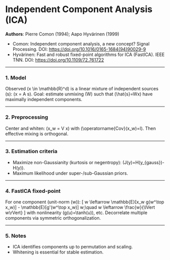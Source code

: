 # Independent Component Analysis (ICA)

**Authors**: Pierre Comon (1994); Aapo Hyvärinen (1999)
- Comon: Independent component analysis, a new concept? Signal Processing. DOI: https://doi.org/10.1016/0165-1684(94)90029-9
- Hyvärinen: Fast and robust fixed-point algorithms for ICA (FastICA). IEEE TNN. DOI: https://doi.org/10.1109/72.761722

---

### 1. Model
Observed \(x \in \mathbb{R}^d\) is a linear mixture of independent sources \(s\): \(x = A s\). Goal: estimate unmixing \(W\) such that \(\hat{s}=Wx\) have maximally independent components.

---

### 2. Preprocessing
Center and whiten: \(x_w = V x\) with \(\operatorname{Cov}(x_w)=I\). Then effective mixing is orthogonal.

---

### 3. Estimation criteria
- Maximize non-Gaussianity (kurtosis or negentropy): \(J(y)=H(y_{gauss})-H(y)\).
- Maximum likelihood under super-/sub-Gaussian priors.

---

### 4. FastICA fixed-point
For one component (unit-norm \(w\)):
\[
 w \leftarrow \mathbb{E}[x_w g(w^\top x_w)] - \mathbb{E}[g'(w^\top x_w)] w;\quad w \leftarrow \frac{w}{\lVert w\rVert}
\]
with nonlinearity \(g(u)=\tanh(u)\), etc. Decorrelate multiple components via symmetric orthogonalization.

---

### 5. Notes
- ICA identifies components up to permutation and scaling.
- Whitening is essential for stable estimation.
